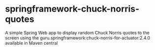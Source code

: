 # springframework-chuck-norris-quotes
A simple Spring Web app to display random Chuck Norris quotes to the screen using the guru.springframework:chuck-norris-for-actuator:2.4.0 available in Maven central
